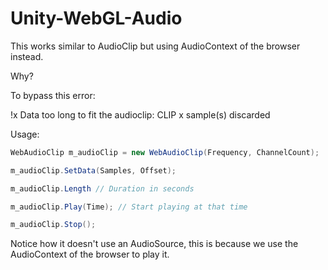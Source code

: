# Unity-WebGL-Audio

This works similar to AudioClip but using AudioContext of the browser instead.

Why?

To bypass this error:

!x Data too long to fit the audioclip: CLIP x sample(s) discarded

Usage:

```c#
WebAudioClip m_audioClip = new WebAudioClip(Frequency, ChannelCount);

m_audioClip.SetData(Samples, Offset);

m_audioClip.Length // Duration in seconds

m_audioClip.Play(Time); // Start playing at that time

m_audioClip.Stop();
```

Notice how it doesn't use an AudioSource, this is because we use the AudioContext of the browser to play it.
